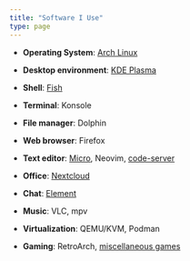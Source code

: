 ```yaml
---
title: "Software I Use"
type: page
---
```



- **Operating System**: [Arch Linux](/posts/totally-reproducible-arch/)

- **Desktop environment**: [KDE Plasma](https://www.dedoimedo.com/computers/plasma-desktop-awesome.html)

- **Shell**: [Fish](https://git.exozy.me/a/dotfiles/src/branch/main/fish/fish_variables)

- **Terminal**: Konsole

- **File manager**: Dolphin

- **Web browser**: Firefox

- **Text editor**: [Micro](https://git.exozy.me/a/dotfiles/src/branch/main/micro), Neovim, [code-server](https://git.exozy.me/a/dotfiles/src/branch/main/Code%20-%20OSS/User/settings.json)

- **Office**: [Nextcloud](https://cloud.exozy.me)

- **Chat**: [Element](https://cloud.exozy.me/apps/riotchat/)

- **Music**: VLC, mpv

- **Virtualization**: QEMU/KVM, Podman

- **Gaming**: RetroArch, [miscellaneous games](../games)
